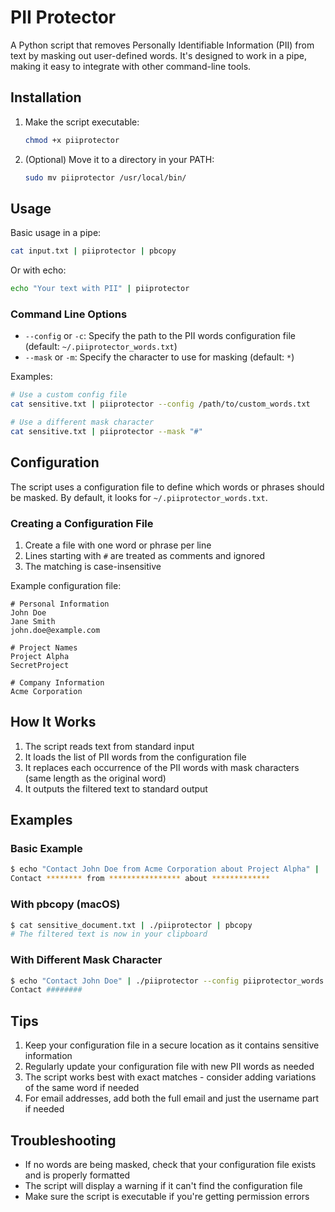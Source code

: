 # PII Protector

A Python script that removes Personally Identifiable Information (PII) from text by masking out user-defined words. It's designed to work in a pipe, making it easy to integrate with other command-line tools.

## Installation

1. Make the script executable:
   ```bash
   chmod +x piiprotector
   ```

2. (Optional) Move it to a directory in your PATH:
   ```bash
   sudo mv piiprotector /usr/local/bin/
   ```

## Usage

Basic usage in a pipe:
```bash
cat input.txt | piiprotector | pbcopy
```

Or with echo:
```bash
echo "Your text with PII" | piiprotector
```

### Command Line Options

- `--config` or `-c`: Specify the path to the PII words configuration file (default: `~/.piiprotector_words.txt`)
- `--mask` or `-m`: Specify the character to use for masking (default: `*`)

Examples:
```bash
# Use a custom config file
cat sensitive.txt | piiprotector --config /path/to/custom_words.txt

# Use a different mask character
cat sensitive.txt | piiprotector --mask "#"
```

## Configuration

The script uses a configuration file to define which words or phrases should be masked. By default, it looks for `~/.piiprotector_words.txt`.

### Creating a Configuration File

1. Create a file with one word or phrase per line
2. Lines starting with `#` are treated as comments and ignored
3. The matching is case-insensitive

Example configuration file:
```
# Personal Information
John Doe
Jane Smith
john.doe@example.com

# Project Names
Project Alpha
SecretProject

# Company Information
Acme Corporation
```

## How It Works

1. The script reads text from standard input
2. It loads the list of PII words from the configuration file
3. It replaces each occurrence of the PII words with mask characters (same length as the original word)
4. It outputs the filtered text to standard output

## Examples

### Basic Example
```bash
$ echo "Contact John Doe from Acme Corporation about Project Alpha" | ./piiprotector --config piiprotector_words.txt
Contact ******** from **************** about *************
```

### With pbcopy (macOS)
```bash
$ cat sensitive_document.txt | ./piiprotector | pbcopy
# The filtered text is now in your clipboard
```

### With Different Mask Character
```bash
$ echo "Contact John Doe" | ./piiprotector --config piiprotector_words.txt --mask "#"
Contact ########
```

## Tips

1. Keep your configuration file in a secure location as it contains sensitive information
2. Regularly update your configuration file with new PII words as needed
3. The script works best with exact matches - consider adding variations of the same word if needed
4. For email addresses, add both the full email and just the username part if needed

## Troubleshooting

- If no words are being masked, check that your configuration file exists and is properly formatted
- The script will display a warning if it can't find the configuration file
- Make sure the script is executable if you're getting permission errors
